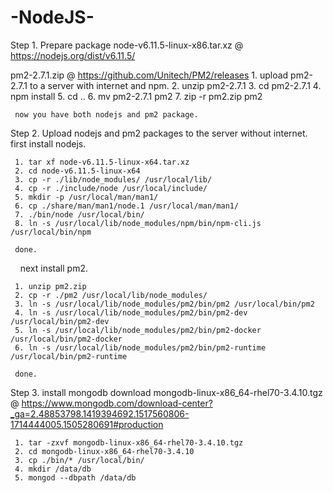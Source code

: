 # -NodeJS-

Step 1. Prepare package 
  node-v6.11.5-linux-x86.tar.xz @ https://nodejs.org/dist/v6.11.5/

  pm2-2.7.1.zip @ https://github.com/Unitech/PM2/releases
    1. upload pm2-2.7.1 to a server with internet and npm.
    2. unzip pm2-2.7.1
    3. cd pm2-2.7.1
    4. npm install
    5. cd ..
    6. mv pm2-2.7.1 pm2
    7. zip -r pm2.zip pm2
         
     now you have both nodejs and pm2 package.
     
Step 2. Upload nodejs and pm2 packages to the server without internet.
     first install nodejs.
     
     1. tar xf node-v6.11.5-linux-x64.tar.xz 
     2. cd node-v6.11.5-linux-x64
     3. cp -r ./lib/node_modules/ /usr/local/lib/
     4. cp -r ./include/node /usr/local/include/
     5. mkdir -p /usr/local/man/man1/
     6. cp ./share/man/man1/node.1 /usr/local/man/man1/
     7. ./bin/node /usr/local/bin/
     8. ln -s /usr/local/lib/node_modules/npm/bin/npm-cli.js /usr/local/bin/npm
     
     done.
     
     next install pm2.
     
     1. unzip pm2.zip
     2. cp -r ./pm2 /usr/local/lib/node_modules/
     3. ln -s /usr/local/lib/node_modules/pm2/bin/pm2 /usr/local/bin/pm2
     4. ln -s /usr/local/lib/node_modules/pm2/bin/pm2-dev /usr/local/bin/pm2-dev
     5. ln -s /usr/local/lib/node_modules/pm2/bin/pm2-docker /usr/local/bin/pm2-docker
     6. ln -s /usr/local/lib/node_modules/pm2/bin/pm2-runtime /usr/local/bin/pm2-runtime
     
     done.
     
 Step 3. install mongodb
     download mongodb-linux-x86_64-rhel70-3.4.10.tgz @ https://www.mongodb.com/download-center?_ga=2.48853798.1419394692.1517560806-1714444005.1505280691#production
     
     1. tar -zxvf mongodb-linux-x86_64-rhel70-3.4.10.tgz
     2. cd mongodb-linux-x86_64-rhel70-3.4.10
     3. cp ./bin/* /usr/local/bin/
     4. mkdir /data/db
     5. mongod --dbpath /data/db
     
     

